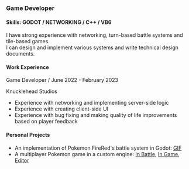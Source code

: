 ### Game Developer
#### Skills: GODOT / NETWORKING / C++ / VB6
I have strong experience with networking, turn-based battle systems and tile-based games.  
I can design and implement various systems and write technical design documents.

#### Work Experience
Game Developer / June 2022 - February 2023

Knucklehead Studios
- Experience with networking and implementing server-side logic
- Experience with creating client-side UI
- Experience with bug fixing and making quality of life improvements based on player feedback

#### Personal Projects
- An implementation of Pokemon FireRed's battle system in Godot: [GIF](Battle.gif)
- A multiplayer Pokemon game in a custom engine: [In Battle](Battle.png), [In Game](Ingame.PNG), [Editor](Editor.png)
